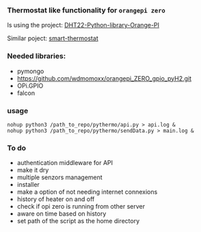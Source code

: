 ### Thermostat like functionality for `orangepi zero`

Is using the project: [DHT22-Python-library-Orange-PI](https://github.com/ionutpi/DHT22-Python-library-Orange-PI)

Similar poject: [smart-thermostat](https://github.com/szlaci83/smart-thermostat)

### Needed libraries:
* pymongo
* https://github.com/wdmomoxx/orangepi_ZERO_gpio_pyH2.git
* OPi.GPIO
* falcon

### usage
```
nohup python3 /path_to_repo/pythermo/api.py > api.log &
nohup python3 /path_to_repo/pythermo/sendData.py > main.log &
```

### To do
* authentication middleware for API
* make it dry
* multiple senzors management
* installer
* make a option of not needing internet connexions
* history of heater on and off
* check if opi zero is running from other server
* aware on time based on history
* set path of the script as the home directory
